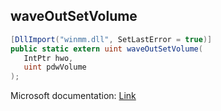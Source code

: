 ## waveOutSetVolume

```csharp
[DllImport("winmm.dll", SetLastError = true)]
public static extern uint waveOutSetVolume(
   IntPtr hwo,
   uint pdwVolume
);
```

Microsoft documentation: [Link](https://learn.microsoft.com/en-us/windows/win32/api/mmeapi/nf-mmeapi-waveoutsetvolume)
